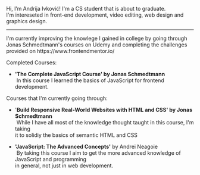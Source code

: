Hi, I’m Andrija Ivković! I'm a CS student that is about to graduate.<br>
I'm intereseted in front-end development, video editing, web design and graphics design. <br>
<hr>
I'm currently improving the knowlege I gained in college by going through <br> 
Jonas Schmedtmann's courses on Udemy and completing the challenges <br>
provided on https://www.frontendmentor.io/

Completed Courses:

- **'The Complete JavaScript Course' by Jonas Schmedtmann** <br>
&nbsp;In this course I learned the basics of JavaScript for frontend development.

Courses that I'm currently going through:

- '**Build Responsive Real-World Websites with HTML and CSS' by Jonas Schmedtmann** <br>
&nbsp;While I have all most of the knowledge thought taught in this course, I'm taking <br>
it to solidiy the basics of semantic HTML and CSS

- **'JavaScript: The Advanced Concepts'** by Andrei Neagoie <br>
&nbsp;By taking this course I aim to get the more advanced knowledge of JavaScript and programming <br>
in general, not just in web development.


<!---
andrijaivkovic/andrijaivkovic is a ✨ special ✨ repository because its `README.md` (this file) appears on your GitHub profile.
You can click the Preview link to take a look at your changes.
--->
